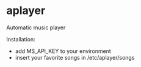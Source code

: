 # aplayer
Automatic music player

Installation:
* add MS_API_KEY to your environment
* insert your favorite songs in /etc/aplayer/songs